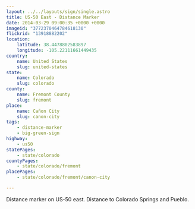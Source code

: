 ```yaml
---
layout: ../../layouts/sign/single.astro
title: US-50 East - Distance Marker
date: 2014-03-29 09:00:35 +0000 +0000
imageid: "3772370464784618130"
flickrid: "13918882202"
location:
    latitude: 38.4478802583897
    longitude: -105.22111661449435
country:
    name: United States
    slug: united-states
state:
    name: Colorado
    slug: colorado
county:
    name: Fremont County
    slug: fremont
place:
    name: Cañon City
    slug: canon-city
tags:
    - distance-marker
    - big-green-sign
highway:
    - us50
statePages:
    - state/colorado
countyPages:
    - state/colorado/fremont
placePages:
    - state/colorado/fremont/canon-city

---
```

Distance marker on US-50 east.  Distance to Colorado Springs and Pueblo.